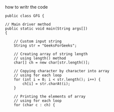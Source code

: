how to writr the code

    
    
    
    public class GFG {
  
    // Main driver method
    public static void main(String args[])
    {
  
        // Custom input string
        String str = "GeeksForGeeks";
 
        // Creating array of string length
        // using length() method
        char[] ch = new char[str.length()];
  
        // Copying character by character into array
        // using for each loop
        for (int i = 0; i < str.length(); i++) {
            ch[i] = str.charAt(i);
        }
  
        // Printing the elements of array
        // using for each loop
        for (char c : ch) {
